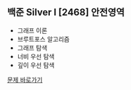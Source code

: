 ##  백준 Silver I [2468] 안전영역

* 그래프 이론
* 브루트포스 알고리즘
* 그래프 탐색
* 너비 우선 탐색
* 깊이 우선 탐색

[문제 바로가기](https://www.acmicpc.net/problem/2468)
